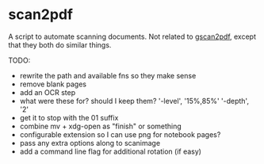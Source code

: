 scan2pdf
========

A script to automate scanning documents.
Not related to [gscan2pdf](http://freecode.com/projects/gscan2pdf),
except that they both do similar things.

TODO:

* rewrite the path and available fns so they make sense
* remove blank pages
* add an OCR step
* what were these for? should I keep them?
  '-level', '15%,85%'
  '-depth', '2'
* get it to stop with the 01 suffix
* combine mv + xdg-open as "finish" or something
* configurable extension so I can use png for notebook pages?
* pass any extra options along to scanimage
* add a command line flag for additional rotation (if easy)
